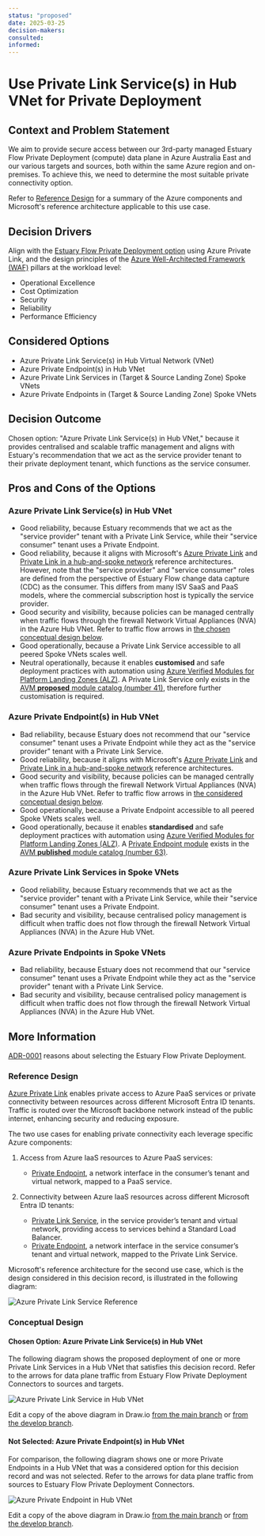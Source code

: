 ```yaml
---
status: "proposed"
date: 2025-03-25
decision-makers:
consulted:
informed:
---
```


# Use Private Link Service(s) in Hub VNet for Private Deployment

## Context and Problem Statement

We aim to provide secure access between our 3rd-party managed Estuary Flow Private Deployment (compute) data plane in Azure Australia East and our various targets and sources, both within the same Azure region and on-premises. To achieve this, we need to determine the most suitable private connectivity option.

Refer to [Reference Design](#reference-design) for a summary of the Azure components and Microsoft's reference architecture applicable to this use case.

## Decision Drivers

Align with the [Estuary Flow Private Deployment option](https://docs.estuary.dev/getting-started/deployment-options/#private-deployment) using Azure Private Link, and the design principles of the [Azure Well-Architected Framework (WAF)](https://learn.microsoft.com/en-us/azure/well-architected/pillars) pillars at the workload level:

* Operational Excellence
* Cost Optimization
* Security
* Reliability
* Performance Efficiency

## Considered Options

* Azure Private Link Service(s) in Hub Virtual Network (VNet)
* Azure Private Endpoint(s) in Hub VNet
* Azure Private Link Services in (Target & Source Landing Zone) Spoke VNets
* Azure Private Endpoints in (Target & Source Landing Zone) Spoke VNets

## Decision Outcome

Chosen option: "Azure Private Link Service(s) in Hub VNet," because it provides centralised and scalable traffic management and aligns with Estuary's recommendation that we act as the service provider tenant to their private deployment tenant, which functions as the service consumer.

## Pros and Cons of the Options

### Azure Private Link Service(s) in Hub VNet

* Good reliability, because Estuary recommends that we act as the "service provider" tenant with a Private Link Service, while their "service consumer" tenant uses a Private Endpoint.
* Good reliability, because it aligns with Microsoft's [Azure Private Link](#reference-design) and [Private Link in a hub-and-spoke network](https://learn.microsoft.com/en-us/azure/architecture/networking/guide/private-link-hub-spoke-network) reference architectures. However, note that the "service provider" and "service consumer" roles are defined from the perspective of Estuary Flow change data capture (CDC) as the consumer. This differs from many ISV SaaS and PaaS models, where the commercial subscription host is typically the service provider.
* Good security and visibility, because policies can be managed centrally when traffic flows through the firewall Network Virtual Appliances (NVA) in the Azure Hub VNet. Refer to traffic flow arrows in [the chosen conceptual design below](#chosen-option-azure-private-link-services-in-hub-vnet).
* Good operationally, because a Private Link Service accessible to all peered Spoke VNets scales well.
* Neutral operationally, because it enables **customised** and safe deployment practices with automation using [Azure Verified Modules for Platform Landing Zones (ALZ)](https://azure.github.io/Azure-Landing-Zones/terraform/). A Private Link Service only exists in the [AVM **proposed** module catalog (number 41)](https://azure.github.io/Azure-Verified-Modules/indexes/terraform/tf-resource-modules/#proposed-modules---), therefore further customisation is required.

### Azure Private Endpoint(s) in Hub VNet

* Bad reliability, because Estuary does not recommend that our "service consumer" tenant uses a Private Endpoint while they act as the "service provider" tenant with a Private Link Service.
* Good reliability, because it aligns with Microsoft's [Azure Private Link](#reference-design) and [Private Link in a hub-and-spoke network](https://learn.microsoft.com/en-us/azure/architecture/networking/guide/private-link-hub-spoke-network) reference architectures.
* Good security and visibility, because policies can be managed centrally when traffic flows through the firewall Network Virtual Appliances (NVA) in the Azure Hub VNet. Refer to traffic flow arrows in [the considered conceptual design below](#not-selected-azure-private-endpoints-in-hub-vnet).
* Good operationally, because a Private Endpoint accessible to all peered Spoke VNets scales well.
* Good operationally, because it enables **standardised** and safe deployment practices with automation using [Azure Verified Modules for Platform Landing Zones (ALZ)](https://azure.github.io/Azure-Landing-Zones/terraform/). A [Private Endpoint module](https://registry.terraform.io/modules/Azure/avm-res-network-privateendpoint/azurerm/latest) exists in the [AVM **published** module catalog (number 63)](https://azure.github.io/Azure-Verified-Modules/indexes/terraform/tf-resource-modules/#published-modules-----).

### Azure Private Link Services in Spoke VNets

* Good reliability, because Estuary recommends that we act as the "service provider" tenant with a Private Link Service, while their "service consumer" tenant uses a Private Endpoint.
* Bad security and visibility, because centralised policy management is difficult when traffic does not flow through the firewall Network Virtual Appliances (NVA) in the Azure Hub VNet.

### Azure Private Endpoints in Spoke VNets

* Bad reliability, because Estuary does not recommend that our "service consumer" tenant uses a Private Endpoint while they act as the "service provider" tenant with a Private Link Service.
* Bad security and visibility, because centralised policy management is difficult when traffic does not flow through the firewall Network Virtual Appliances (NVA) in the Azure Hub VNet.

## More Information

[ADR-0001](0001-use-estuary-flow-private-deployment.md) reasons about selecting the Estuary Flow Private Deployment.

### Reference Design

[Azure Private Link](https://learn.microsoft.com/en-us/azure/private-link/private-link-overview) enables private access to Azure PaaS services or private connectivity between resources across different Microsoft Entra ID tenants. Traffic is routed over the Microsoft backbone network instead of the public internet, enhancing security and reducing exposure.

The two use cases for enabling private connectivity each leverage specific Azure components:

1. Access from Azure IaaS resources to Azure PaaS services:
    * [Private Endpoint](https://learn.microsoft.com/en-us/azure/private-link/private-endpoint-overview), a network interface in the consumer’s tenant and virtual network, mapped to a PaaS service.

2. Connectivity between Azure IaaS resources across different Microsoft Entra ID tenants:
    * [Private Link Service](https://learn.microsoft.com/en-us/azure/private-link/private-link-service-overview), in the service provider’s tenant and virtual network, providing access to services behind a Standard Load Balancer.
    * [Private Endpoint](https://learn.microsoft.com/en-us/azure/private-link/private-endpoint-overview), a network interface in the service consumer’s tenant and virtual network, mapped to the Private Link Service.

Microsoft's reference architecture for the second use case, which is the design considered in this decision record, is illustrated in the following diagram:

![Azure Private Link Service Reference](../diagrams/exports/private-link-service-reference.png)

### Conceptual Design

#### Chosen Option: Azure Private Link Service(s) in Hub VNet

The following diagram shows the proposed deployment of one or more Private Link Services in a Hub VNet that satisfies this decision record. Refer to the arrows for data plane traffic from Estuary Flow Private Deployment Connectors to sources and targets.

![Azure Private Link Service in Hub VNet](../diagrams/exports/private-link-service-in-hub.png)

Edit a copy of the above diagram in Draw.io [from the main branch](https://app.diagrams.net/#Uhttps://raw.githubusercontent.com/NetAion/avm-compositions/main/docs/diagrams/source/private-link.drawio) or [from the develop branch](https://app.diagrams.net/#Uhttps://raw.githubusercontent.com/NetAion/avm-compositions/develop/docs/diagrams/source/private-link.drawio).

#### Not Selected: Azure Private Endpoint(s) in Hub VNet

For comparison, the following diagram shows one or more Private Endpoints in a Hub VNet that was a considered option for this decision record and was not selected. Refer to the arrows for data plane traffic from sources to Estuary Flow Private Deployment Connectors.

![Azure Private Endpoint in Hub VNet](../diagrams/exports/private-link-endpoint-in-hub.png)

Edit a copy of the above diagram in Draw.io [from the main branch](https://app.diagrams.net/#Uhttps://raw.githubusercontent.com/NetAion/avm-compositions/main/docs/diagrams/source/private-link.drawio) or [from the develop branch](https://app.diagrams.net/#Uhttps://raw.githubusercontent.com/NetAion/avm-compositions/develop/docs/diagrams/source/private-link.drawio).
